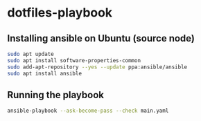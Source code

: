 # dotfiles-playbook

## Installing ansible on Ubuntu (source node)
```bash
sudo apt update
sudo apt install software-properties-common
sudo add-apt-repository --yes --update ppa:ansible/ansible
sudo apt install ansible
```

## Running the playbook
```bash
ansible-playbook --ask-become-pass --check main.yaml
```
